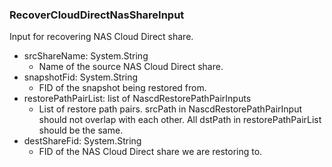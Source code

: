 ### RecoverCloudDirectNasShareInput
Input for recovering NAS Cloud Direct share.

- srcShareName: System.String
  - Name of the source NAS Cloud Direct share.
- snapshotFid: System.String
  - FID of the snapshot being restored from.
- restorePathPairList: list of NascdRestorePathPairInputs
  - List of restore path pairs. srcPath in NascdRestorePathPairInput should not overlap with each other. All dstPath in restorePathPairList should be the same.
- destShareFid: System.String
  - FID of the NAS Cloud Direct share we are restoring to.
